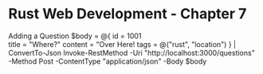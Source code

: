 # Rust Web Development - Chapter 7

Adding a Question
$body = @{
    id = 1001  
    title = "Where?"
    content = "Over Here!
    tags = @("rust", "location")
} | ConvertTo-Json
Invoke-RestMethod -Uri "http://localhost:3000/questions" -Method Post -ContentType "application/json" -Body $body